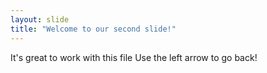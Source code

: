 ```yaml
---
layout: slide
title: "Welcome to our second slide!"
---
```

It's great to work with this file
Use the left arrow to go back!
